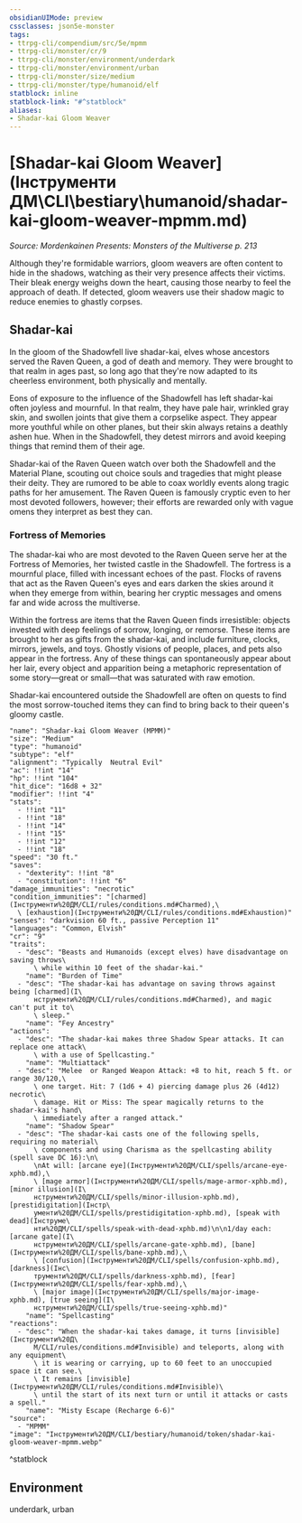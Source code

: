 ```yaml
---
obsidianUIMode: preview
cssclasses: json5e-monster
tags:
- ttrpg-cli/compendium/src/5e/mpmm
- ttrpg-cli/monster/cr/9
- ttrpg-cli/monster/environment/underdark
- ttrpg-cli/monster/environment/urban
- ttrpg-cli/monster/size/medium
- ttrpg-cli/monster/type/humanoid/elf
statblock: inline
statblock-link: "#^statblock"
aliases:
- Shadar-kai Gloom Weaver
---
```

# [Shadar-kai Gloom Weaver](Інструменти ДМ\CLI\bestiary\humanoid/shadar-kai-gloom-weaver-mpmm.md)
*Source: Mordenkainen Presents: Monsters of the Multiverse p. 213*  

Although they're formidable warriors, gloom weavers are often content to hide in the shadows, watching as their very presence affects their victims. Their bleak energy weighs down the heart, causing those nearby to feel the approach of death. If detected, gloom weavers use their shadow magic to reduce enemies to ghastly corpses.

## Shadar-kai

In the gloom of the Shadowfell live shadar-kai, elves whose ancestors served the Raven Queen, a god of death and memory. They were brought to that realm in ages past, so long ago that they're now adapted to its cheerless environment, both physically and mentally.

Eons of exposure to the influence of the Shadowfell has left shadar-kai often joyless and mournful. In that realm, they have pale hair, wrinkled gray skin, and swollen joints that give them a corpselike aspect. They appear more youthful while on other planes, but their skin always retains a deathly ashen hue. When in the Shadowfell, they detest mirrors and avoid keeping things that remind them of their age.

Shadar-kai of the Raven Queen watch over both the Shadowfell and the Material Plane, scouting out choice souls and tragedies that might please their deity. They are rumored to be able to coax worldly events along tragic paths for her amusement. The Raven Queen is famously cryptic even to her most devoted followers, however; their efforts are rewarded only with vague omens they interpret as best they can.

### Fortress of Memories

The shadar-kai who are most devoted to the Raven Queen serve her at the Fortress of Memories, her twisted castle in the Shadowfell. The fortress is a mournful place, filled with incessant echoes of the past. Flocks of ravens that act as the Raven Queen's eyes and ears darken the skies around it when they emerge from within, bearing her cryptic messages and omens far and wide across the multiverse.

Within the fortress are items that the Raven Queen finds irresistible: objects invested with deep feelings of sorrow, longing, or remorse. These items are brought to her as gifts from the shadar-kai, and include furniture, clocks, mirrors, jewels, and toys. Ghostly visions of people, places, and pets also appear in the fortress. Any of these things can spontaneously appear about her lair, every object and apparition being a metaphoric representation of some story—great or small—that was saturated with raw emotion.

Shadar-kai encountered outside the Shadowfell are often on quests to find the most sorrow-touched items they can find to bring back to their queen's gloomy castle.

```statblock
"name": "Shadar-kai Gloom Weaver (MPMM)"
"size": "Medium"
"type": "humanoid"
"subtype": "elf"
"alignment": "Typically  Neutral Evil"
"ac": !!int "14"
"hp": !!int "104"
"hit_dice": "16d8 + 32"
"modifier": !!int "4"
"stats":
  - !!int "11"
  - !!int "18"
  - !!int "14"
  - !!int "15"
  - !!int "12"
  - !!int "18"
"speed": "30 ft."
"saves":
  - "dexterity": !!int "8"
  - "constitution": !!int "6"
"damage_immunities": "necrotic"
"condition_immunities": "[charmed](Інструменти%20ДМ/CLI/rules/conditions.md#Charmed),\
  \ [exhaustion](Інструменти%20ДМ/CLI/rules/conditions.md#Exhaustion)"
"senses": "darkvision 60 ft., passive Perception 11"
"languages": "Common, Elvish"
"cr": "9"
"traits":
  - "desc": "Beasts and Humanoids (except elves) have disadvantage on saving throws\
      \ while within 10 feet of the shadar-kai."
    "name": "Burden of Time"
  - "desc": "The shadar-kai has advantage on saving throws against being [charmed](І\
      нструменти%20ДМ/CLI/rules/conditions.md#Charmed), and magic can't put it to\
      \ sleep."
    "name": "Fey Ancestry"
"actions":
  - "desc": "The shadar-kai makes three Shadow Spear attacks. It can replace one attack\
      \ with a use of Spellcasting."
    "name": "Multiattack"
  - "desc": "Melee  or Ranged Weapon Attack: +8 to hit, reach 5 ft. or range 30/120,\
      \ one target. Hit: 7 (1d6 + 4) piercing damage plus 26 (4d12) necrotic\
      \ damage. Hit or Miss: The spear magically returns to the shadar-kai's hand\
      \ immediately after a ranged attack."
    "name": "Shadow Spear"
  - "desc": "The shadar-kai casts one of the following spells, requiring no material\
      \ components and using Charisma as the spellcasting ability (spell save DC 16):\n\
      \nAt will: [arcane eye](Інструменти%20ДМ/CLI/spells/arcane-eye-xphb.md),\
      \ [mage armor](Інструменти%20ДМ/CLI/spells/mage-armor-xphb.md), [minor illusion](І\
      нструменти%20ДМ/CLI/spells/minor-illusion-xphb.md), [prestidigitation](Інстр\
      ументи%20ДМ/CLI/spells/prestidigitation-xphb.md), [speak with dead](Інструме\
      нти%20ДМ/CLI/spells/speak-with-dead-xphb.md)\n\n1/day each: [arcane gate](І\
      нструменти%20ДМ/CLI/spells/arcane-gate-xphb.md), [bane](Інструменти%20ДМ/CLI/spells/bane-xphb.md),\
      \ [confusion](Інструменти%20ДМ/CLI/spells/confusion-xphb.md), [darkness](Інс\
      трументи%20ДМ/CLI/spells/darkness-xphb.md), [fear](Інструменти%20ДМ/CLI/spells/fear-xphb.md),\
      \ [major image](Інструменти%20ДМ/CLI/spells/major-image-xphb.md), [true seeing](І\
      нструменти%20ДМ/CLI/spells/true-seeing-xphb.md)"
    "name": "Spellcasting"
"reactions":
  - "desc": "When the shadar-kai takes damage, it turns [invisible](Інструменти%20Д\
      М/CLI/rules/conditions.md#Invisible) and teleports, along with any equipment\
      \ it is wearing or carrying, up to 60 feet to an unoccupied space it can see.\
      \ It remains [invisible](Інструменти%20ДМ/CLI/rules/conditions.md#Invisible)\
      \ until the start of its next turn or until it attacks or casts a spell."
    "name": "Misty Escape (Recharge 6-6)"
"source":
  - "MPMM"
"image": "Інструменти%20ДМ/CLI/bestiary/humanoid/token/shadar-kai-gloom-weaver-mpmm.webp"
```
^statblock

## Environment

underdark, urban